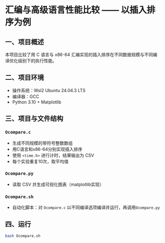 # 汇编与高级语言性能比较 —— 以插入排序为例

## 一、项目概述
本项目比较了用 C 语言与 x86-64 汇编实现的插入排序在不同数据规模与不同编译优化级别下的执行性能。

## 二、项目环境
- 操作系统：Wsl2 Ubuntu 24.04.3 LTS
- 编译器：GCC
- Python 3.10 + Matplotlib

## 三、项目与文件结构
### `Ocompare.c`  
  - 生成不同规模的带符号整数数组
  - 用C语言和x86-64分别实现插入排序
  - 使用 `<time.h>` 进行计时，结果输出为 CSV
  - 每个实验重复10次，取平均值
### `Ocompare.py`  
  - 读取 CSV 并生成可视化图表（matplotlib实现）
### `Ocompare.sh`  
  - 自动化脚本：对 `Ocompare.c` 以不同编译选项编译并运行，再调用`Ocompare.py`  

## 四、运行
```bash
bash Ocompare.sh
```
